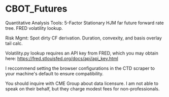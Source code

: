 # CBOT_Futures 
Quantitative Analysis Tools:
5-Factor Stationary HJM far future forward rate tree.
FRED volatility lookup.

Risk Mgmt:
Spot dirty CF derivation. 
Duration, convexity, and basis overlay tail calc.

Volatility.py lookup requires an API key from FRED, which you may obtain here:
https://fred.stlouisfed.org/docs/api/api_key.html

I reccommend setting the browser configurations in the CTD scraper to your machine's default to ensure compatibility.

You should inquire with CME Group about data licensure. I am not able to speak on their behalf, but they charge modest fees for non-professionals.
